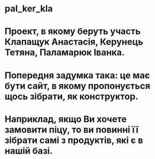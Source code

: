 # pal_ker_kla
# Проект, в якому беруть участь Клапащук Анастасія, Керунець Тетяна, Паламарюк Іванка.
# Попередня задумка така: це має бути сайт, в якому пропонується щось зібрати, як конструктор.
# Наприклад, якщо Ви хочете замовити піцу, то ви повинні її зібрати самі з продуктів, які є в нашій базі.
